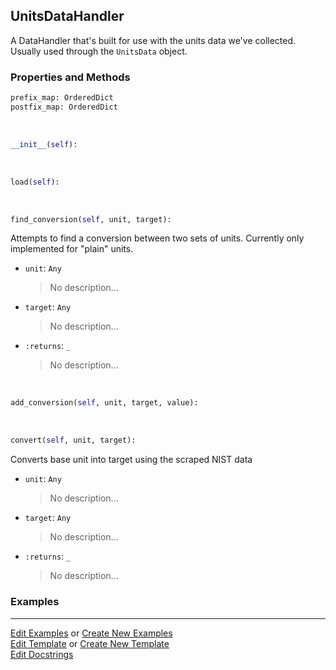 ## <a id="McUtils.Data.ConstantsData.UnitsDataHandler">UnitsDataHandler</a>
A DataHandler that's built for use with the units data we've collected.
Usually used through the `UnitsData` object.

### Properties and Methods
```python
prefix_map: OrderedDict
postfix_map: OrderedDict
```
<a id="McUtils.Data.ConstantsData.UnitsDataHandler.__init__" class="docs-object-method">&nbsp;</a>
```python
__init__(self): 
```

<a id="McUtils.Data.ConstantsData.UnitsDataHandler.load" class="docs-object-method">&nbsp;</a>
```python
load(self): 
```

<a id="McUtils.Data.ConstantsData.UnitsDataHandler.find_conversion" class="docs-object-method">&nbsp;</a>
```python
find_conversion(self, unit, target): 
```
Attempts to find a conversion between two sets of units. Currently only implemented for "plain" units.
- `unit`: `Any`
    >No description...
- `target`: `Any`
    >No description...
- `:returns`: `_`
    >No description...

<a id="McUtils.Data.ConstantsData.UnitsDataHandler.add_conversion" class="docs-object-method">&nbsp;</a>
```python
add_conversion(self, unit, target, value): 
```

<a id="McUtils.Data.ConstantsData.UnitsDataHandler.convert" class="docs-object-method">&nbsp;</a>
```python
convert(self, unit, target): 
```
Converts base unit into target using the scraped NIST data
- `unit`: `Any`
    >No description...
- `target`: `Any`
    >No description...
- `:returns`: `_`
    >No description...

### Examples


___

[Edit Examples](https://github.com/McCoyGroup/References/edit/gh-pages/Documentation/examples/McUtils/Data/ConstantsData/UnitsDataHandler.md) or 
[Create New Examples](https://github.com/McCoyGroup/References/new/gh-pages/?filename=Documentation/examples/McUtils/Data/ConstantsData/UnitsDataHandler.md) <br/>
[Edit Template](https://github.com/McCoyGroup/References/edit/gh-pages/Documentation/templates/McUtils/Data/ConstantsData/UnitsDataHandler.md) or 
[Create New Template](https://github.com/McCoyGroup/References/new/gh-pages/?filename=Documentation/templates/McUtils/Data/ConstantsData/UnitsDataHandler.md) <br/>
[Edit Docstrings](https://github.com/McCoyGroup/McUtils/edit/master/Data/ConstantsData.py?message=Update%20Docs)